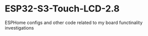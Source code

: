 # ESP32-S3-Touch-LCD-2.8
ESPHome configs and other code related to my board functinality investigations
